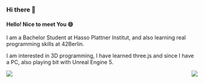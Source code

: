 ### Hi there 👋

<!--
**yeji0205/yeji0205** is a ✨ _special_ ✨ repository because its `README.md` (this file) appears on your GitHub profile.

Here are some ideas to get you started:

- 🔭 I’m currently working on ...
- 🌱 I’m currently learning ...
- 👯 I’m looking to collaborate on ...
- 🤔 I’m looking for help with ...
- 💬 Ask me about ...
- 📫 How to reach me: ...
- 😄 Pronouns: ...
- ⚡ Fun fact: ...
-->
<h4>Hello! Nice to meet You 😄 </h4>

I am a Bachelor Student at Hasso Plattner Institut, 
and also learning real programming skills at 42Berlin. 

I am interested in 3D programming, I have learned three.js and since I have a PC, also playing bit with Unreal Engine 5. 

<a href="https://github.com/yeji0205/github-readme-stats">
  <img align="left" src="https://github-readme-stats.vercel.app/api?username=yeji0205&show_icons=true&theme=jolly" />
</a>

<a href="https://github.com/yeji0205/github-readme-stats">
  <img align="right" src="https://github-readme-stats.vercel.app/api/top-langs/?username=yeji0205&layout=compact" />
</a>


<!--[![Top Langs](https://github-readme-stats.vercel.app/api/top-langs/?username=yeji0205&layout=compact)](https://github.com/anuraghazra/github-readme-stats)-->
